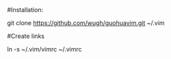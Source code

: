 #Installation:

git clone https://github.com/wugh/guohuavim.git ~/.vim

#Create links

ln -s ~/.vim/vimrc ~/.vimrc

